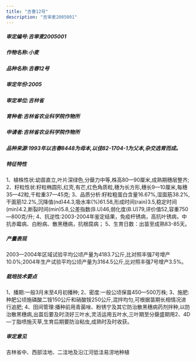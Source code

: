 ```yaml
---
title: "吉春12号"
description: "吉审麦2005001"
---
```

##### 审定编号:吉审麦2005001

##### 作物名称:小麦

##### 品种名称:吉春12号

##### 审定年份:2005

##### 审定单位:吉林省

##### 育种者:吉林省农业科学院作物所

##### 申请者:吉林省农业科学院作物所

##### 品种来源:1993年以吉春8448为母本,以佳82-1704-1为父本,杂交选育而成。

##### 特征特性
1、植株性状:幼苗直立,叶片深绿色,分蘖力中等,株高80—90厘米,成熟期穗层整齐;
2、籽粒性状:籽粒椭圆形,红壳,有芒,红色角质粒,穗为长方形,穗长9—10厘米,每穗35—42粒,千粒重37—45克;
3、品质分析:籽粒粗蛋白含量16.67%,湿面筋38.2%,干面筋12.2%,沉降值(nd)44.3,吸水率(%)61.58,形成时间(rain)3.5,稳定时间(min)4.2,断裂时间(min)5.8,公差指数(B.U)46,弱化度(B.U)79,评价值52,容重750—800克/升;
4、抗逆性:2003-2004年鉴定结果，免疫杆锈病，高抗叶锈病，中抗赤霉病、白粉病、散黑穗病，抗根腐病；
5、生育日数：出苗至成熟83-85天。

##### 产量表现
2003—2004年区域试验平均公顷产量为4183.7公斤,比对照丰强7号增产10.0%;2004年生产试验平均公顷产量为3164.5公斤,比对照丰强7号增产3.5%。

##### 栽培技术要点
1、播期:一般3月末至4月初播种;
2、密度:一般公顷保苗450—500万株;
3、施肥:种肥公顷施磷酸二铵150公斤和硝酸铵250公斤,混拌均匀,可根据苗期长相情况进行追肥;
4、田间管理:播种前用青菌唑、粉锈宁及其它防治散黑穗病药剂拌种,以防治散黑穗病,出苗后要及时浇好三叶水,灵活运用五叶水,三叶期至分蘖盛期用2、4D—丁脂喷施灭草,生育后期要防治粘虫,成熟时及时收获。

##### 审定意见
吉林省中、西部洼地、二洼地及沿江河低洼易涝地种植
